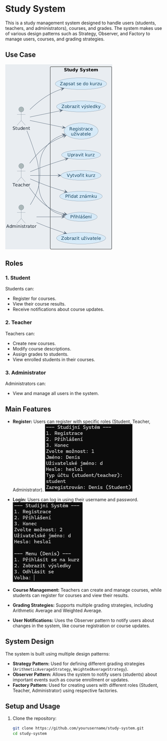 # Study System

This is a study management system designed to handle users (students, teachers, and administrators), courses, and grades. The system makes use of various design patterns such as Strategy, Observer, and Factory to manage users, courses, and grading strategies.

## Use Case
![Use Case Diagram](imgs/use_case.png)

## Roles

### 1. Student
Students can:
- Register for courses.
- View their course results.
- Receive notifications about course updates.

### 2. Teacher
Teachers can:
- Create new courses.
- Modify course descriptions.
- Assign grades to students.
- View enrolled students in their courses.

### 3. Administrator
Administrators can:
- View and manage all users in the system.

## Main Features
- **Register:** Users can register with specific roles (Student, Teacher, Administrator).
  ![Register Screen](imgs/register.png)
  
- **Login:** Users can log in using their username and password.
  ![Login Screen](imgs/login.png)

- **Course Management:** Teachers can create and manage courses, while students can register for courses and view their results.

- **Grading Strategies:** Supports multiple grading strategies, including Arithmetic Average and Weighted Average.

- **User Notifications:** Uses the Observer pattern to notify users about changes in the system, like course registration or course updates.

## System Design

The system is built using multiple design patterns:
- **Strategy Pattern:** Used for defining different grading strategies (`ArithmeticAverageStrategy`, `WeightedAverageStrategy`).
- **Observer Pattern:** Allows the system to notify users (students) about important events such as course enrollment or updates.
- **Factory Pattern:** Used for creating users with different roles (Student, Teacher, Administrator) using respective factories.

## Setup and Usage

1. Clone the repository:
   ```bash
   git clone https://github.com/yourusername/study-system.git
   cd study-system
